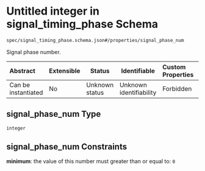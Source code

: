 # Untitled integer in signal_timing_phase Schema

```txt
spec/signal_timing_phase.schema.json#/properties/signal_phase_num
```

Signal phase number.


| Abstract            | Extensible | Status         | Identifiable            | Custom Properties | Additional Properties | Access Restrictions | Defined In                                                                                            |
| :------------------ | ---------- | -------------- | ----------------------- | :---------------- | --------------------- | ------------------- | ----------------------------------------------------------------------------------------------------- |
| Can be instantiated | No         | Unknown status | Unknown identifiability | Forbidden         | Allowed               | none                | [signal_timing_phase.schema.json\*](../../out/signal_timing_phase.schema.json "open original schema") |

## signal_phase_num Type

`integer`

## signal_phase_num Constraints

**minimum**: the value of this number must greater than or equal to: `0`
